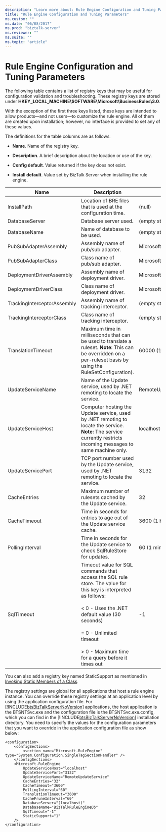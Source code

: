 ```yaml
---
description: "Learn more about: Rule Engine Configuration and Tuning Parameters"
title: "Rule Engine Configuration and Tuning Parameters"
ms.custom: ""
ms.date: "06/08/2017"
ms.prod: "biztalk-server"
ms.reviewer: ""
ms.suite: ""
ms.topic: "article"
---
```

# Rule Engine Configuration and Tuning Parameters
The following table contains a list of registry keys that may be useful for configuration validation and troubleshooting. These registry keys are stored under **HKEY_LOCAL_MACHINE\SOFTWARE\Microsoft\BusinessRules\3.0**.  
  
 With the exception of the first three keys listed, these keys are intended to allow products—and not users—to customize the rule engine. All of them are created upon installation; however, no interface is provided to set any of these values.  
  
 The definitions for the table columns are as follows:  
  
-   **Name**. Name of the registry key.  
  
-   **Description**. A brief description about the location or use of the key.  
  
-   **Config default**. Value returned if the key does not exist.  
  
-   **Install default**. Value set by BizTalk Server when installing the rule engine.  
  
|Name|Description|Config default|Install default|  
|----------|-----------------|--------------------|---------------------|  
|InstallPath|Location of BRE files that is used at the configuration time.|(null)|C:\Program Files\Common Files\Microsoft BizTalk (or C:\Program Files (x86)\Common Files\Microsoft BizTalk on a 64-bit operating system)|  
|DatabaseServer|Database server used.|(empty string)|Name of the database server specified during configuration of BRE.|  
|DatabaseName|Name of database to be used.|(empty string)|Name of the database specified during configuration of BRE. Typically, it is BizTalkRuleEngineDb|  
|PubSubAdapterAssembly|Assembly name of pub/sub adapter.|Microsoft.RuleEngine|Microsoft.RuleEngine|  
|PubSubAdapterClass|Class name of pub/sub adapter.|Microsoft.RuleEngine.PubSubAdapter|Microsoft.RuleEngine.PubSubAdapter|  
|DeploymentDriverAssembly|Assembly name of deployment driver.|Microsoft.RuleEngine|Microsoft.BizTalk.RuleEngineExtensions|  
|DeploymentDriverClass|Class name of deployment driver.|Microsoft.RuleEngine.RuleSetDeploymentDriver|Microsoft.BizTalk.RuleEngineExtensions.RuleSetDeploymentDriver|  
|TrackingInterceptorAssembly|Assembly name of tracking interceptor.|(empty string)|Microsoft.BizTalk.RuleEngineExtensions|  
|TrackingInterceptorClass|Class name of tracking interceptor.|(empty string)|Microsoft.BizTalk.RuleEngineExtensions.RuleSetTrackingInterceptor|  
|TranslationTimeout|Maximum time in milliseconds that can be used to translate a ruleset. **Note:**  This can be overridden on a per-ruleset basis by using the RuleSetConfiguration).|60000 (1 minute)|60000|  
|UpdateServiceName|Name of the Update service, used by .NET remoting to locate the service.|RemoteUpdateService|RemoteUpdateService|  
|UpdateServiceHost|Computer hosting the Update service, used by .NET remoting to locate the service. **Note:**  The service currently restricts incoming messages to same machine only.|localhost|localhost|  
|UpdateServicePort|TCP port number used by the Update service, used by .NET remoting to locate the service.|3132|3132|  
|CacheEntries|Maximum number of rulesets cached by the Update service.|32|32|  
|CacheTimeout|Time in seconds for entries to age out of the Update service cache.|3600 (1 hour)|3600|  
|PollingInterval|Time in seconds for the Update service to check SqlRuleStore for updates.|60 (1 minute)|60|  
|SqlTimeout|Timeout value for SQL commands that access the SQL rule store. The value for this key is interpreted as follows:<br /><br /> < 0 - Uses the .NET default value (30 seconds)<br /><br /> = 0 - Unlimited timeout<br /><br /> > 0 - Maximum time for a query before it times out|-1|-1|  
  
 You can also add a registry key named StaticSupport as mentioned in [Invoking Static Members of a Class](../core/invoking-static-members-of-a-class.md).  
  
 The registry settings are global for all applications that host a rule engine instance. You can override these registry settings at an application level by using the application configuration file. For [!INCLUDE[btsBizTalkServerNoVersion](../includes/btsbiztalkservernoversion-md.md)] applications, the host application is the BTSNTSvc.exe and the configuration file is the BTSNTSvc.exe.config, which you can find in the [!INCLUDE[btsBizTalkServerNoVersion](../includes/btsbiztalkservernoversion-md.md)] installation directory.  You need to specify the values for the configuration parameters that you want to override in the application configuration file as show below:  
  
```  
<configuration>  
    <configSections>  
        <section name="Microsoft.RuleEngine" type="System.Configuration.SingleTagSectionHandler" />  
    </configSections>  
    <Microsoft.RuleEngine  
        UpdateServiceHost="localhost"  
        UpdateServicePort="3132"  
        UpdateServiceName="RemoteUpdateService"  
        CacheEntries="32"  
        CacheTimeout="3600"  
        PollingInterval="60"  
        TranslationTimeout="3600"  
        CachePruneInterval="60"  
        DatabaseServer="(localhost)"  
        DatabaseName="BizTalkRuleEngineDb"  
        SqlTimeout="-1"  
        StaticSupport="1"  
    />  
</configuration>  
```

